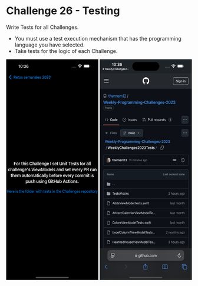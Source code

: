 # Challenge 26 - Testing

Write Tests for all Challenges.
  
- You must use a test execution mechanism that has the programming language you have selected.
- Take tests for the logic of each Challenge.

<img src="/ChallengesImages/Challenge%2026_1.png" width="250" height="600">
<img src="/ChallengesImages/Challenge%2026_2.png" width="250" height="600">
